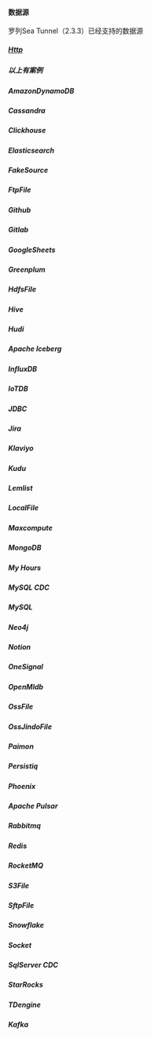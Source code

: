 #### 数据源
罗列Sea Tunnel（2.3.3）已经支持的数据源
##### [Http](../source/cv2-http.md)
##### 以上有案例
##### AmazonDynamoDB
##### Cassandra
##### Clickhouse
##### Elasticsearch
##### FakeSource
##### FtpFile
##### Github
##### Gitlab
##### GoogleSheets
##### Greenplum
##### HdfsFile
##### Hive
##### Hudi
##### Apache Iceberg
##### InfluxDB
##### IoTDB
##### JDBC
##### Jira
##### Klaviyo
##### Kudu
##### Lemlist
##### LocalFile
##### Maxcompute
##### MongoDB
##### My Hours
##### MySQL CDC
##### MySQL
##### Neo4j
##### Notion
##### OneSignal
##### OpenMldb
##### OssFile
##### OssJindoFile
##### Paimon
##### Persistiq
##### Phoenix
##### Apache Pulsar
##### Rabbitmq
##### Redis
##### RocketMQ
##### S3File
##### SftpFile
##### Snowflake
##### Socket
##### SqlServer CDC
##### StarRocks
##### TDengine
##### Kafka